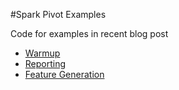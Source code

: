 #Spark Pivot Examples

Code for examples in recent blog post

* [Warmup](0-Warmup)
* [Reporting](1-Reporting)
* [Feature Generation](2-FeatureGen)
